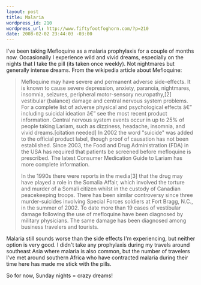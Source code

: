```yaml
--- 
layout: post
title: Malaria
wordpress_id: 210
wordpress_url: http://www.fiftyfootfoghorn.com/?p=210
date: 2008-02-02 23:44:03 -03:00
---
```

I've been taking Mefloquine as a malaria prophylaxis for a couple of months now. Occasionally I experience wild and vivid dreams, especially on the nights that I take the pill (its taken once weekly). Not nightmares but generally intense dreams. From the wikipedia article about Mefloquine:

<blockquote>
Mefloquine may have severe and permanent adverse side-effects. It is known to cause severe depression, anxiety, paranoia, nightmares, insomnia, seizures, peripheral motor-sensory neuropathy,[2] vestibular (balance) damage and central nervous system problems. For a complete list of adverse physical and psychological effects â€” including suicidal ideation â€” see the most recent product information. Central nervous system events occur in up to 25% of people taking Lariam, such as dizziness, headache, insomnia, and vivid dreams.[citation needed] In 2002 the word "suicide" was added to the official product label, though proof of causation has not been established. Since 2003, the Food and Drug Administration (FDA) in the USA has required that patients be screened before mefloquine is prescribed. The latest Consumer Medication Guide to Lariam has more complete information.

In the 1990s there were reports in the media[3] that the drug may have played a role in the Somalia Affair, which involved the torture and murder of a Somali citizen whilst in the custody of Canadian peacekeeping troops. There has been similar controversy since three murder-suicides involving Special Forces soldiers at Fort Bragg, N.C., in the summer of 2002. To date more than 19 cases of vestibular damage following the use of mefloquine have been diagnosed by military physicians. The same damage has been diagnosed among business travelers and tourists.
</blockquote>

Malaria still sounds worse than the side effects I'm experiencing, but neither option is very good. I didn't take any prophylaxis during my travels around southeast Asia where malaria is also common, but the number of travelers I've met around southern Africa who have contracted malaria during their time here has made me stick with the pills.

So for now, Sunday nights = crazy dreams!
